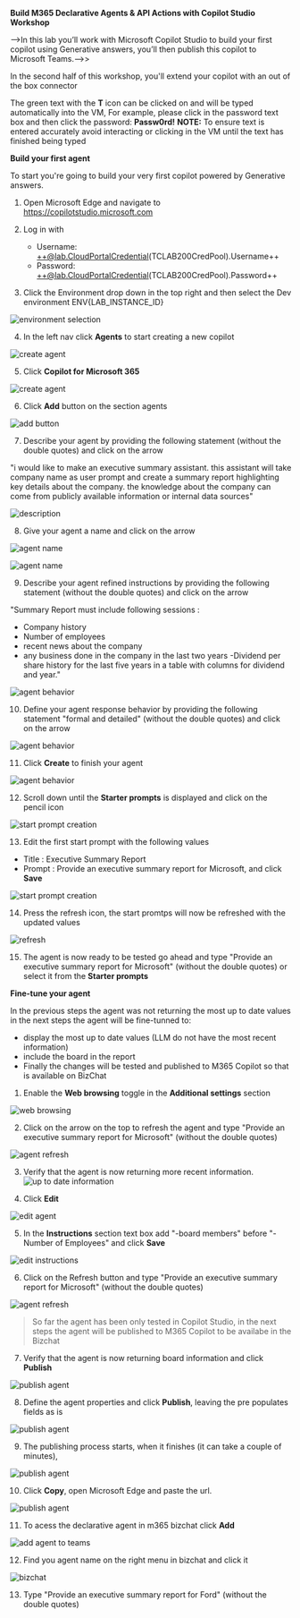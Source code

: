 **Build M365 Declarative Agents & API Actions with Copilot Studio Workshop**

-->In this lab you’ll work with Microsoft Copilot Studio to build your first copilot using Generative answers, you’ll then publish this copilot to Microsoft Teams.-->>

In the second half of this workshop, you'll extend your copilot with an out of the box connector

The green text with the **T** icon can be clicked on and will be typed automatically into the VM, For example, please click in the password text box and then click the password: **Passw0rd!** **NOTE:** To ensure text is entered accurately avoid interacting or clicking in the VM until the text has finished being typed

**Build your first agent**

To start you're going to build your very first copilot powered by Generative answers.

1. Open Microsoft Edge and navigate to <https://copilotstudio.microsoft.com>
2. Log in with

   - Username: ++@lab.CloudPortalCredential(TCLAB200CredPool).Username++
   - Password: ++@lab.CloudPortalCredential(TCLAB200CredPool).Password++

3. Click the Environment drop down in the top right and then select the Dev environment ENV{LAB_INSTANCE_ID}

![environment selection](media/env.jpg)

4. In the left nav click **Agents** to start creating a new copilot

![create agent](media/create.png)

5. Click **Copilot for Microsoft 365**

![create agent](media/agents.png)

6. Click **Add** button on the section agents

![add button](media/AddAgent.png)

7. Describe your agent by providing the following statement (without the double quotes) and click on the arrow

"i would like to make an executive summary assistant. this assistant will take company name as user prompt and create a summary report highlighting key details about the company. the knowledge about the company can come from publicly available information or internal data sources"

![description](media/description.png)

8. Give your agent a name and click on the arrow

![agent name](media/agentname.png)

![agent name](media/instructons.png)

9. Describe your agent refined instructions by providing the following statement (without the double quotes) and click on the arrow

"Summary Report must include following sessions :

- Company history
- Number of employees
- recent news about the company
- any business done in the company in the last two years
  -Dividend per share history for the last five years in a table with columns for dividend and year."

![agent behavior](media/agentbehavior.png)

10. Define your agent response behavior by providing the following statement "formal and detailed" (without the double quotes) and click on the arrow

![agent behavior](media/createbot.png)

11. Click **Create** to finish your agent

![agent behavior](media/createbotbutton.png)

12. Scroll down until the **Starter prompts** is displayed and click on the pencil icon

![start prompt creation](media/starterprompts.png)

13. Edit the first start prompt with the following values

- Title : Executive Summary Report
- Prompt : Provide an executive summary report for Microsoft, and click **Save**

![start prompt creation](media/editstarterprompt.png)

14. Press the refresh icon, the start promtps will now be refreshed with the updated values

![refresh](media/refresh2.png)

15. The agent is now ready to be tested go ahead and type "Provide an executive summary report for Microsoft" (without the double quotes) or select it from the **Starter prompts**

<add one more screenshot>

**Fine-tune your agent**

In the previous steps the agent was not returning the most up to date values in the next steps the agent will be fine-tunned to:

- display the most up to date values (LLM do not have the most recent information)
- include the board in the report
- Finally the changes will be tested and published to M365 Copilot so that is available on BizChat

1. Enable the **Web browsing** toggle in the **Additional settings** section

![web browsing](media/webbrowsing.png)

2. Click on the arrow on the top to refresh the agent and type "Provide an executive summary report for Microsoft" (without the double quotes)

![agent refresh](media/refresh.png)

3. Verify that the agent is now returning more recent information.
   ![up to date information](media/uptodateinfo.png)

4. Click **Edit**

![edit agent](media/edit.png)

5. In the **Instructions** section text box add "-board members" before "- Number of Employees" and click **Save**

![edit instructions](media/board.png)

6. Click on the Refresh button and type "Provide an executive summary report for Microsoft" (without the double quotes)

![agent refresh](media/refresh.png)

> So far the agent has been only tested in Copilot Studio, in the next steps the agent will be published to M365 Copilot to be availabe in the Bizchat

7. Verify that the agent is now returning board information and click **Publish**

![publish agent](media/publish.png)

8. Define the agent properties and click **Publish**, leaving the pre populates fields as is

![publish agent](media/publish2.png)

9. The publishing process starts, when it finishes (it can take a couple of minutes),

![publish agent](media/publish3.png)

10. Click **Copy**, open Microsoft Edge and paste the url.

![publish agent](media/publish4.png)

11. To acess the declarative agent in m365 bizchat click **Add**

![add agent to teams](media/addbottoteams.png)

12. Find you agent name on the right menu in bizchat and click it

![bizchat](media/bizchat.png)

13. Type "Provide an executive summary report for Ford" (without the double quotes)

<add screenshot>
